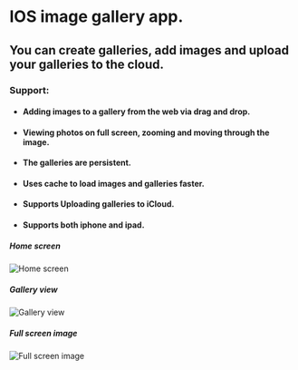 # IOS image gallery app.
## You can create galleries, add images and upload your galleries to the cloud.

### Support: 
* #### Adding images to a gallery from the web via drag and drop.
* #### Viewing photos on full screen, zooming and moving through the image. 
* #### The galleries are persistent.
* #### Uses cache to load images and galleries faster.
* #### Supports Uploading galleries to iCloud.
* #### Supports both iphone and ipad.
##### Home screen
![Home screen](https://github.com/TiagoMaiaL/cs193p-assignments/raw/master/Images/persistent-image-gallery/persistent-image-gallery.png)

##### Gallery view
![Gallery view](https://github.com/TiagoMaiaL/cs193p-assignments/raw/master/Images/persistent-image-gallery/persitent-image-gallery-animals.png)

##### Full screen image
![Full screen image](https://github.com/TiagoMaiaL/cs193p-assignments/raw/master/Images/persistent-image-gallery/persistent-image-gallery-details.png)